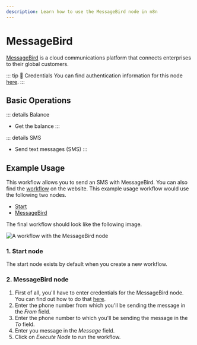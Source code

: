 ```yaml
---
description: Learn how to use the MessageBird node in n8n
---
```


# MessageBird

[MessageBird](https://www.messagebird.com/) is a cloud communications platform that connects enterprises to their global customers.

::: tip 🔑 Credentials
You can find authentication information for this node [here](../../../credentials/MessageBird/README.md).
:::

## Basic Operations

::: details Balance
- Get the balance
:::

::: details SMS
- Send text messages (SMS)
:::

## Example Usage

This workflow allows you to send an SMS with MessageBird. You can also find the [workflow](https://n8n.io/workflows/455) on the website. This example usage workflow would use the following two nodes.
- [Start](../../core-nodes/Start/README.md)
- [MessageBird]()

The final workflow should look like the following image.

![A workflow with the MessageBird node](./workflow.png)

### 1. Start node

The start node exists by default when you create a new workflow.

### 2. MessageBird node

1. First of all, you'll have to enter credentials for the MessageBird node. You can find out how to do that [here](../../../credentials/MessageBird/README.md).
2. Enter the phone number from which you'll be sending the message in the *From* field.
3. Enter the phone number to which you'll be sending the message in the *To* field.
4. Enter you message in the *Message* field.
5. Click on *Execute Node* to run the workflow.
